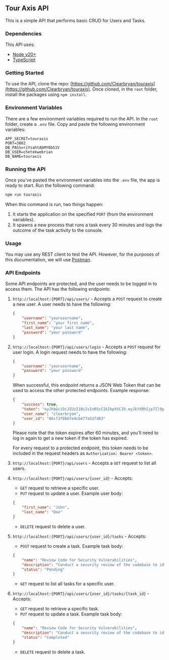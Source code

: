 ## Tour Axis API
This is a simple API that performs basic CRUD for Users and Tasks.

### Dependencies
This API uses:
- [Node v20+](https://nodejs.org/en)
- [TypeScript](https://www.typescriptlang.org/)

### Getting Started
To use the API, clone the repo: [https://github.com/Clearbryan/touraxis](https://github.com/Clearbryan/touraxis). Once cloned, in the `root` folder, install the packages using `npm install`.

### Environment Variables
There are a few environment variables required to run the API. In the `root` folder, create a `.env` file. Copy and paste the following environment variables:

```
APP_SECRET=touraxis
PORT=3002
DB_PASS=riYsahtAbMY0b51V
DB_USER=chetekwebrian
DB_NAME=touraxis
```

### Running the API
Once you've pasted the environment variables into the `.env` file, the app is ready to start. Run the following command:

```bash
npm run touraxis
```

When this command is run, two things happen:
1. It starts the application on the specified `PORT` (from the environment variables).
2. It spawns a new process that runs a task every 30 minutes and logs the outcome of the task activity to the console.

### Usage
You may use any REST client to test the API. However, for the purposes of this documentation, we will use [Postman](https://www.postman.com/).

### API Endpoints
Some API endpoints are protected, and the user needs to be logged in to access them. The API has the following endpoints:

1. `http://localhost:{PORT}/api/users/` - Accepts a `POST` request to create a new user. A user needs to have the following:
   ```json
   {
       "username": "yourusername",
       "first_name": "your first name",
       "last_name": "your last name",
       "password": "your password"
   }
   ``` 
2. `http://localhost:{PORT}/api/users/login` - Accepts a `POST` request for user login. A login request needs to have the following:
   ```json
   {
       "username": "yourusername",
       "password": "your password"
   }
   ``` 
   When successful, this endpoint returns a JSON Web Token that can be used to access the other protected endpoints. Example response:
   ```json
   {
       "success": true,
       "token": "eyJhbGciOiJIUzI1NiIsInR5cCI6IkpXVCJ9.eyJkYXRhIjp7Il9pZCI6IjY2Y2YzZjhiNmZlNGNiNDc3YTUyZmQ4MyIsInVzZXJuYW1lIjoiY2xlYXJicnlhbiIsImZpcnN0X25hbWUiOiJCcmlhbiIsImxhc3RfbmFtZSI6IkNoZXRla3dlIiwicGFzc3dvcmQiOiIkMmEkMTAkZ2lDOTQwREFiYUdEY2N4TXRuVU40ZUhaZTZBLzhrdm9nbWlDUU9pdk9xLmtxUTU5b2N5Qi4iLCJfX3YiOjB9LCJpYXQiOjE3MjQ4NjU0OTIsImV4cCI6MTcyNDg2OTA5Mn0.nUcBxvyYeH0YfQ10bX-aYh_J0FduEN-wbAsy4wmxLfU",
       "user_name": "clearbryan",
       "user_id": "66cf3f8b6fe4cb477a52fd83"
   }
   ```
   Please note that the token expires after 60 minutes, and you'll need to log in again to get a new token if the token has expired.

   For every request to a protected endpoint, this token needs to be included in the request headers as `Authorization: Bearer <token>`.

3. `http://localhost:{PORT}/api/users` - Accepts a `GET` request to list all users.

4. `http://localhost:{PORT}/api/users/{user_id}` - Accepts:
   - `GET` request to retrieve a specific user.
   - `PUT` request to update a user. Example user body:
   ```json
   {
       "first_name": "John",
       "last_name": "Doe"
   }
   ```
   - `DELETE` request to delete a user.

5. `http://localhost:{PORT}/api/users/{user_id}/tasks` - Accepts:
   - `POST` request to create a task. Example task body:
   ```json
   {
       "name": "Review Code for Security Vulnerabilities",
       "description": "Conduct a security review of the codebase to identify and address potential vulnerabilities.",
       "status": "Pending"
   }
   ```
   - `GET` request to list all tasks for a specific user.

6. `http://localhost:{PORT}/api/users/{user_id}/tasks/{task_id}` - Accepts:
   - `GET` request to retrieve a specific task.
   - `PUT` request to update a task. Example task body:
   ```json
   {
       "name": "Review Code for Security Vulnerabilities",
       "description": "Conduct a security review of the codebase to identify and address potential vulnerabilities.",
       "status": "Completed"
   }
   ```
   - `DELETE` request to delete a task.
